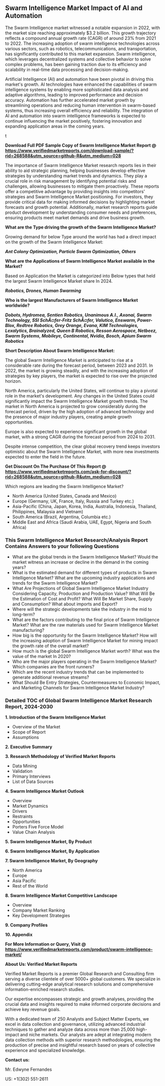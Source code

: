 <h2>Swarm Intelligence Market Impact of AI and Automation</h2><p>The Swarm Intelligence market witnessed a notable expansion in 2022, with the market size reaching approximately $3.2 billion. This growth trajectory reflects a compound annual growth rate (CAGR) of around 23% from 2021 to 2022. The increasing adoption of swarm intelligence technologies across various sectors, such as robotics, telecommunications, and transportation, has significantly contributed to this market expansion. Swarm intelligence, which leverages decentralized systems and collective behavior to solve complex problems, has been gaining traction due to its efficiency and scalability in real-time data processing and decision-making.</p><p>Artificial Intelligence (AI) and automation have been pivotal in driving this market's growth. AI technologies have enhanced the capabilities of swarm intelligence systems by enabling more sophisticated data analysis and adaptive algorithms, leading to improved performance and decision accuracy. Automation has further accelerated market growth by streamlining operations and reducing human intervention in swarm-based systems, thus increasing overall efficiency and reliability. The integration of AI and automation into swarm intelligence frameworks is expected to continue influencing the market positively, fostering innovation and expanding application areas in the coming years.</p>t</p><p id="" class=""><strong>Download Full PDF Sample Copy of Swarm Intelligence Market Report @ <a href="https://www.verifiedmarketreports.com/download-sample/?rid=268588&utm_source=github-R&utm_medium=028" target="_blank">https://www.verifiedmarketreports.com/download-sample/?rid=268588&utm_source=github-R&utm_medium=028</a></strong></p><p>The importance of&nbsp;Swarm Intelligence Market research reports lies in their ability to aid strategic planning, helping businesses develop effective strategies by understanding market trends and dynamics. They play a crucial role in risk management by identifying potential risks and challenges, allowing businesses to mitigate them proactively. These reports offer a competitive advantage by providing insights into competitors' strategies and Swarm Intelligence Market positioning. For investors, they provide critical data for making informed decisions by highlighting market forecasts and growth potential. Additionally, market research reports guide product development by understanding consumer needs and preferences, ensuring products meet market demands and drive business growth.</p><p><strong>What are the&nbsp;Type driving the growth of the Swarm Intelligence Market?</strong></p><p id="" class="">Growing demand for below Type around the world has had a direct impact on the growth of the Swarm Intelligence Market:</p><em><strong>Ant Colony Optimization, Particle Swarm Optimization, Others</strong></em></p><strong>What are the&nbsp;Applications&nbsp;of Swarm Intelligence Market available in the Market?</strong></p><p id="" class="">Based on Application the Market is categorized into Below types that held the largest Swarm Intelligence Market share In 2024.</p><em><strong>Robotics, Drones, Human Swarming</strong></em></p><strong>Who is the largest Manufacturers of Swarm Intelligence Market worldwide?</strong></p><p><em><strong>Dobots, Hydromea, Sentien Robotics, Unanimous A.I., Axonai, Swarm Technology, SSI SchÃ¤fer-Fritz SchÃ¤fer, Valutico, Enswarm, Power-Blox, Redtree Robotics, Grey Orange, Evana, KIM Technologies, Lexalytics, Brainalyzed, Queen B Robotics, Resson Aerospace, Netbeez, Swarm Systems, Mobileye, Continental, Nvidia, Bosch, Apium Swarm Robotics</strong></em></p><p id="" class=""><strong>Short Description About Swarm Intelligence Market:</strong></p><p>The global Swarm Intelligence Market is anticipated to rise at a considerable rate during the forecast period, between 2023 and 2031. In 2022, the market is growing steadily, and with the increasing adoption of strategies by key players, the market is expected to rise over the projected horizon.</p><p>North America, particularly the United States, will continue to play a pivotal role in the market's development. Any changes in the United States could significantly impact the Swarm Intelligence Market growth trends. The market in North America is projected to grow considerably during the forecast period, driven by the high adoption of advanced technology and the presence of major industry players, creating ample growth opportunities.</p><p>Europe is also expected to experience significant growth in the global market, with a strong CAGR during the forecast period from 2024 to 2031.</p><p>Despite intense competition, the clear global recovery trend keeps investors optimistic about the Swarm Intelligence Market, with more new investments expected to enter the field in the future.</p><p id="" class=""><strong>Get Discount On The Purchase Of This Report @ <a href="https://www.verifiedmarketreports.com/ask-for-discount/?rid=268588&utm_source=github-R&utm_medium=028" target="_blank">https://www.verifiedmarketreports.com/ask-for-discount/?rid=268588&utm_source=github-R&utm_medium=028</a></strong></p>Which regions are leading the Swarm Intelligence Market?</p><ul><li>North America (United States, Canada and Mexico)</li><li>Europe (Germany, UK, France, Italy, Russia and Turkey etc.)</li><li>Asia-Pacific (China, Japan, Korea, India, Australia, Indonesia, Thailand, Philippines, Malaysia and Vietnam)</li><li>South America (Brazil, Argentina, Columbia etc.)</li><li>Middle East and Africa (Saudi Arabia, UAE, Egypt, Nigeria and South Africa)</li></ul><h3 id="" class="">This Swarm Intelligence Market Research/Analysis Report Contains Answers to your following Questions</h3><ul><li>What are the global trends in the Swarm Intelligence Market? Would the market witness an increase or decline in the demand in the coming years?</li><li>What is the estimated demand for different types of products in Swarm Intelligence Market? What are the upcoming industry applications and trends for the Swarm Intelligence Market?</li><li>What Are Projections of Global Swarm Intelligence Market Industry Considering Capacity, Production and Production Value? What Will Be the Estimation of Cost and Profit? What Will Be Market Share, Supply and Consumption? What about imports and Export?</li><li>Where will the strategic developments take the industry in the mid to long-term?</li><li>What are the factors contributing to the final price of Swarm Intelligence Market? What are the raw materials used for Swarm Intelligence Market manufacturing?</li><li>How big is the opportunity for the Swarm Intelligence Market? How will the increasing adoption of Swarm Intelligence Market for mining impact the growth rate of the overall market?</li><li>How much is the global Swarm Intelligence Market worth? What was the value of the market In 2020?</li><li>Who are the major players operating in the Swarm Intelligence Market? Which companies are the front runners?</li><li>Which are the recent industry trends that can be implemented to generate additional revenue streams?</li><li>What Should Be Entry Strategies, Countermeasures to Economic Impact, and Marketing Channels for Swarm Intelligence Market Industry?</li></ul><h3 id="" class="">Detailed TOC of Global Swarm Intelligence Market Research Report, 2024-2030</h3><p id="" class=""><strong>1. Introduction of the Swarm Intelligence Market</strong></p><ul><li>Overview of the Market</li><li>Scope of Report</li><li>Assumptions</li></ul><p id="" class=""><strong>2. Executive Summary</strong></p><p id="" class=""><strong>3. Research Methodology of Verified Market Reports</strong></p><ul><li>Data Mining</li><li>Validation</li><li>Primary Interviews</li><li>List of Data Sources</li></ul><p id="" class=""><strong>4. Swarm Intelligence Market Outlook</strong></p><ul><li>Overview</li><li>Market Dynamics</li><li>Drivers</li><li>Restraints</li><li>Opportunities</li><li>Porters Five Force Model</li><li>Value Chain Analysis</li></ul><p id="" class=""><strong>5. Swarm Intelligence Market, By Product</strong></p><p id="" class=""><strong>6. Swarm Intelligence Market, By Application</strong></p><p id="" class=""><strong>7. Swarm Intelligence Market, By Geography</strong></p><ul><li>North America</li><li>Europe</li><li>Asia Pacific</li><li>Rest of the World</li></ul><p id="" class=""><strong>8. Swarm Intelligence Market Competitive Landscape</strong></p><ul><li>Overview</li><li>Company Market Ranking</li><li>Key Development Strategies</li></ul><p id="" class=""><strong>9. Company Profiles</strong></p><p id="" class=""><strong>10. Appendix</strong></p><p id="" class=""><strong>For More Information or Query, Visit @ <a href="https://www.verifiedmarketreports.com/product/swarm-intelligence-market/" target="_blank">https://www.verifiedmarketreports.com/product/swarm-intelligence-market/</a></strong></p><p id="" class=""><strong>About Us: Verified Market Reports</strong></p><p id="" class="">Verified Market Reports is a premier Global Research and Consulting firm serving a diverse clientele of over 5000+ global customers. We specialize in delivering cutting-edge analytical research solutions and comprehensive information-enriched research studies.</p><p id="" class="">Our expertise encompasses strategic and growth analyses, providing the crucial data and insights required to make informed corporate decisions and achieve key revenue goals.</p><p id="" class="">With a dedicated team of 250 Analysts and Subject Matter Experts, we excel in data collection and governance, utilizing advanced industrial techniques to gather and analyze data across more than 25,000 high-impact and niche markets. Our analysts are adept at integrating modern data collection methods with superior research methodologies, ensuring the production of precise and insightful research based on years of collective experience and specialized knowledge.</p><p id="" class=""><strong>Contact us:</strong></p><p id="" class="">Mr. Edwyne Fernandes</p><p id="" class="">US: +1(302) 551-2611</p>